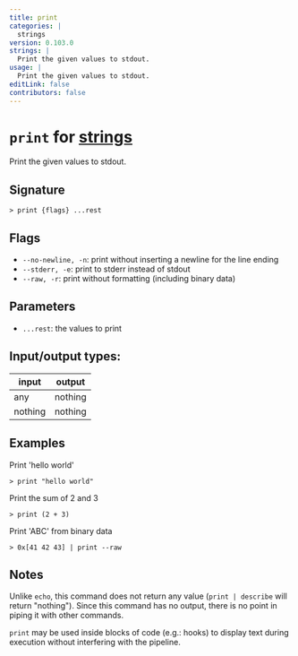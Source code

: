 ```yaml
---
title: print
categories: |
  strings
version: 0.103.0
strings: |
  Print the given values to stdout.
usage: |
  Print the given values to stdout.
editLink: false
contributors: false
---
```

<!-- This file is automatically generated. Please edit the command in https://github.com/nushell/nushell instead. -->

# `print` for [strings](/commands/categories/strings.md)

<div class='command-title'>Print the given values to stdout.</div>

## Signature

```> print {flags} ...rest```

## Flags

 -  `--no-newline, -n`: print without inserting a newline for the line ending
 -  `--stderr, -e`: print to stderr instead of stdout
 -  `--raw, -r`: print without formatting (including binary data)

## Parameters

 -  `...rest`: the values to print


## Input/output types:

| input   | output  |
| ------- | ------- |
| any     | nothing |
| nothing | nothing |
## Examples

Print 'hello world'
```nu
> print "hello world"

```

Print the sum of 2 and 3
```nu
> print (2 + 3)

```

Print 'ABC' from binary data
```nu
> 0x[41 42 43] | print --raw

```

## Notes
Unlike `echo`, this command does not return any value (`print | describe` will return "nothing").
Since this command has no output, there is no point in piping it with other commands.

`print` may be used inside blocks of code (e.g.: hooks) to display text during execution without interfering with the pipeline.